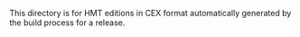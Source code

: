 This directory is for HMT editions in CEX format automatically generated by the build process for a release.
